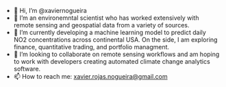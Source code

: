 - 👋 Hi, I’m @xaviernogueira
- 👀 I’m an environemntal scientist who has worked extensively with remote sensing and geospatial data from a variety of sources.
- 🌱 I’m currently developing a machine learning model to predict daily NO2 concentrations across continental USA. On the side, I am exploring finance, quantitative trading, and portfolio managment. 
- 💞️ I’m looking to collaborate on remote sensing workflows and am hoping to work with developers creating automated climate change analytics software. 
- 📫 How to reach me: xavier.rojas.nogueira@gmail.com

<!---
xaviernogueira/xaviernogueira is a ✨ special ✨ repository because its `README.md` (this file) appears on your GitHub profile.
You can click the Preview link to take a look at your changes.
--->
